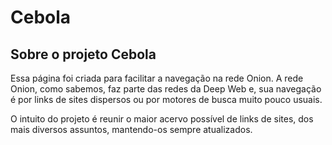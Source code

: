<h1>Cebola</h1>
<h2>Sobre o projeto Cebola</h2>

<p>Essa página foi criada para facilitar a navegação na rede Onion. A rede Onion, como sabemos, faz parte das redes da Deep Web e, sua navegação é por links de sites dispersos ou por motores de busca muito pouco usuais.</p>

<p>O intuito do projeto é reunir o maior acervo possível de links de sites, dos mais diversos assuntos, mantendo-os sempre atualizados.</p>
